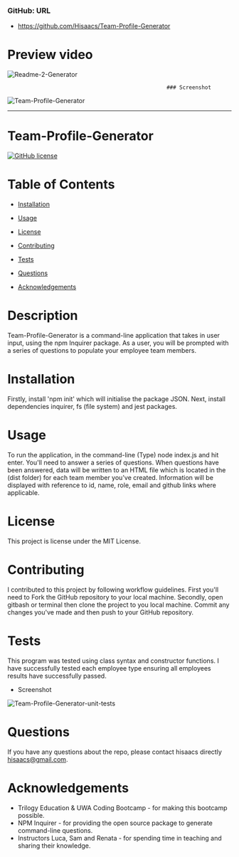 ### GitHub: URL
* https://github.com/Hisaacs/Team-Profile-Generator


# Preview video

![Readme-2-Generator](https://user-images.githubusercontent.com/19741669/106622952-158a4f00-65af-11eb-8ce6-c33dde54df99.gif)

                                                      ### Screenshot

 ![Team-Profile-Generator](https://user-images.githubusercontent.com/19741669/106623895-09eb5800-65b0-11eb-83a8-86bd2c9eef5f.PNG)


---------------------------------------------------------------------------------------------------------------------------------------------------------------------------------


# Team-Profile-Generator

[![GitHub license](https://img.shields.io/badge/license-MIT-blue.svg)](https://github.com/hisaacs/README-Generator)

# Table of Contents

- [Installation](#installation)

- [Usage](#usage)

- [License](#license)

- [Contributing](#contributing)

- [Tests](#tests)

- [Questions](#questions)

- [Acknowledgements](#acknowledgements)

# Description

Team-Profile-Generator is a command-line application that takes in user input, using the npm Inquirer package. As a user, you will be prompted with a series of questions to populate your employee team members.

# Installation

Firstly, install 'npm init' which will initialise the package JSON. Next, install dependencies inquirer, fs (file system) and jest packages.

# Usage

To run the application, in the command-line (Type) node index.js and hit enter. You'll need to answer a series of questions. When questions have been answered, data will be written to an HTML file which is located in the (dist folder) for each team member you've created. Information will be displayed with reference to id, name, role, email and github links where applicable.

# License

This project is license under the MIT License.

# Contributing

​I contributed to this project by following workflow guidelines. First you'll need to Fork the GitHub repository to your local machine. Secondly, open gitbash or terminal then clone the project to you local machine. Commit any changes you've made and then push to your GitHub repository.

# Tests

This program was tested using class syntax and constructor functions. I have successfully tested each employee type ensuring all employees results have successfully passed.

* Screenshot

![Team-Profile-Generator-unit-tests](https://user-images.githubusercontent.com/19741669/106616303-60549880-65a8-11eb-9baa-2d5846516539.PNG)


# Questions

If you have any questions about the repo, please contact hisaacs directly hisaacs@gmail.com.

# Acknowledgements

* Trilogy Education & UWA Coding Bootcamp - for making this bootcamp possible.
* NPM Inquirer - for providing the open source package to generate command-line questions.  
* Instructors Luca, Sam and Renata - for spending time in teaching and sharing their knowledge.

